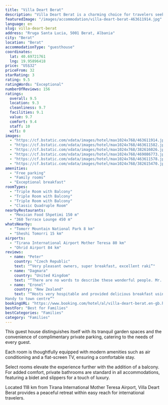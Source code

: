 ```yaml
---
title: "Villa Deart Berat"
description: "Villa Deart Berat is a charming choice for travelers seeking a serene stay in Berat."
featuredImage: "/images/accommodation/villa-deart-berat-463611914.jpg"
language: en
slug: villa-deart-berat
address: "Rruga Santa Lucia, 5001 Berat, Albania"
city: "Berat"
location: "Berat"
accommodationType: "guesthouse"
coordinates:
  lat: 40.69721761
  lng: 19.95896418
price: "US$32"
priceFrom: 32
starRating: 3
rating: 9.5
ratingWords: "Exceptional"
numberOfReviews: 156
ratings:
  overall: 9.5
  location: 9.3
  cleanliness: 9.7
  facilities: 9.1
  value: 9.7
  comfort: 9.4
  staff: 10
  wifi: 0
images:
  - "https://cf.bstatic.com/xdata/images/hotel/max1024x768/463611914.jpg?k=0a8eb38b36e19600ed3b56a4a545ff3f6522245c127209f05b6e89c1c9286462&o=&hp=1"
  - "https://cf.bstatic.com/xdata/images/hotel/max1024x768/463611582.jpg?k=719ec3424a9261267085d30df58eccc31c1daeb9ea9834f20a535803dc8fddbf&o=&hp=1"
  - "https://cf.bstatic.com/xdata/images/hotel/max1024x768/382616026.jpg?k=e2d5b4f2c63863758434bae732e407cf8153d3b0756eb060849d910f5c6f6b52&o=&hp=1"
  - "https://cf.bstatic.com/xdata/images/hotel/max1024x768/469086773.jpg?k=27b477aaa892870f890fa91832361a5833d8ad3c5ec0a9b219111eaa1674691e&o=&hp=1"
  - "https://cf.bstatic.com/xdata/images/hotel/max1024x768/463611578.jpg?k=0d96cdf0d19e17034da29e91149804b921bde426a1de294dbb85e0cf932f5d81&o=&hp=1"
  - "https://cf.bstatic.com/xdata/images/hotel/max1024x768/382615470.jpg?k=0f8ef75f46e1a78148c96e4868fb3762a5f0ffc22113a22449872271df1af139&o=&hp=1"
amenities:
  - "Free parking"
  - "Family rooms"
  - "Exceptional breakfast"
roomTypes:
  - "Triple Room with Balcony"
  - "Triple Room with Balcony"
  - "Triple Room with Balcony"
  - "Classic Quadruple Room"
nearbyRestaurants:
  - "Mexican Food Shpetimi 150 m"
  - "360 Terrace Lounge 450 m"
whatsNearby:
  - "Tomorr Mountain National Park 8 km"
  - "Sheshi Tomorri 15 km"
airports:
  - "Tirana International Airport Mother Teresa 80 km"
  - "Ohrid Airport 84 km"
reviews:
  - name: "Peter"
    country: "Czech Republic"
    text: "“Very pleasant owners, super breakfast, excellent raki”"
  - name: "Dagmara"
    country: "United Kingdom"
    text: "“There are no words to describe these wonderful people. Mr. Edmund and his wife are amazing hosts. I have visited many places, but nowhere have I been welcomed like here. The traditional breakfasts were delicious (the best we ate in Albania).”"
  - name: "Eronel"
    country: "New Zealand"
    text: "“Hosts very hospitable and provided delicious breakfast using a lot of produce from their garden.
Handy to town centre”"
bookingURL: "https://www.booking.com/hotel/al/villa-deart-berat.en-gb.html?aid=8035640"
bestFor: "Best for Families"
bestCategories: "Families"
category: "Families"
---
```


This guest house distinguishes itself with its tranquil garden spaces and the convenience of complimentary private parking, catering to the needs of every guest. 

Each room is thoughtfully equipped with modern amenities such as air conditioning and a flat-screen TV, ensuring a comfortable stay. 

Select rooms elevate the experience further with the addition of a balcony. For added comfort, private bathrooms are standard in all accommodations, featuring a bidet and slippers for a touch of luxury. 

Located 118 km from Tirana International Mother Teresa Airport, Villa Deart Berat provides a peaceful retreat within easy reach for international travelers.